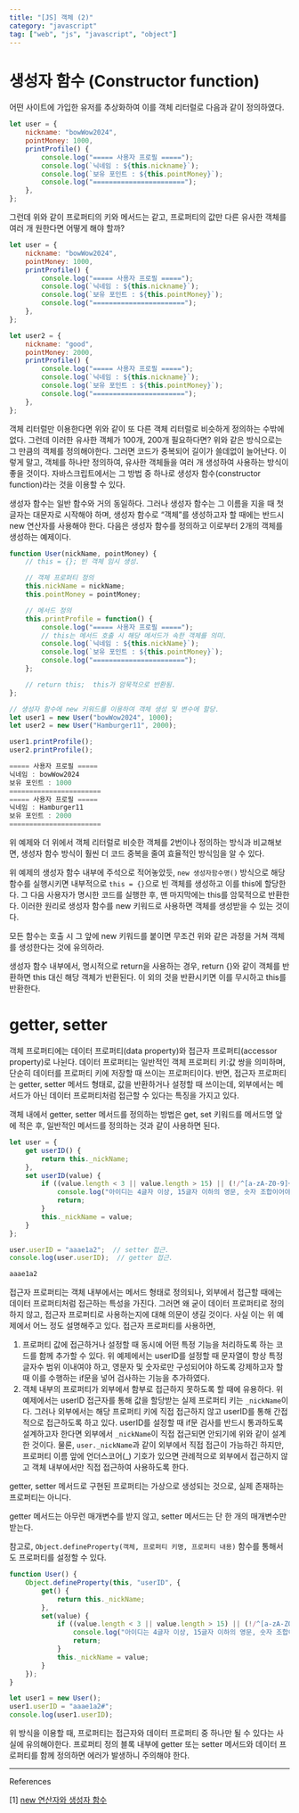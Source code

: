 ```yaml
---
title: "[JS] 객체 (2)"
category: "javascript"
tag: ["web", "js", "javascript", "object"]
---
```


# 생성자 함수 (Constructor function)

어떤 사이트에 가입한 유저를 추상화하여 이를 객체 리터럴로 다음과 같이 정의하였다. 

```jsx
let user = {
    nickname: "bowWow2024",
    pointMoney: 1000,
    printProfile() {
        console.log("===== 사용자 프로필 =====");
        console.log(`닉네임 : ${this.nickname}`);
        console.log(`보유 포인트 : ${this.pointMoney}`);
        console.log("=======================");
    },
};
```

그런데 위와 같이 프로퍼티의 키와 메서드는 같고, 프로퍼티의 값만 다른 유사한 객체를 여러 개 원한다면 어떻게 해야 할까? 

```jsx
let user = {
    nickname: "bowWow2024",
    pointMoney: 1000,
    printProfile() {
        console.log("===== 사용자 프로필 =====");
        console.log(`닉네임 : ${this.nickname}`);
        console.log(`보유 포인트 : ${this.pointMoney}`);
        console.log("=======================");
    },
};

let user2 = {
    nickname: "good",
    pointMoney: 2000,
    printProfile() {
        console.log("===== 사용자 프로필 =====");
        console.log(`닉네임 : ${this.nickname}`);
        console.log(`보유 포인트 : ${this.pointMoney}`);
        console.log("=======================");
    },
};
```

객체 리터럴만 이용한다면 위와 같이 또 다른 객체 리터럴로 비슷하게 정의하는 수밖에 없다. 그런데 이러한 유사한 객체가 100개, 200개 필요하다면? 위와 같은 방식으로는 그 만큼의 객체를 정의해야한다. 그러면 코드가 중복되어 길이가 쓸데없이 늘어난다. 이렇게 말고, 객체를 하나만 정의하여, 유사한 객체들을 여러 개 생성하여 사용하는 방식이 좋을 것이다. 자바스크립트에서는 그 방법 중 하나로 생성자 함수(constructor function)라는 것을 이용할 수 있다. 

생성자 함수는 일반 함수와 거의 동일하다. 그러나 생성자 함수는 그 이름을 지을 때 첫 글자는 대문자로 시작해야 하며, 생성자 함수로 “객체”를 생성하고자 할 때에는 반드시 new 연산자를 사용해야 한다. 다음은 생성자 함수를 정의하고 이로부터 2개의 객체를 생성하는 예제이다.

```jsx
function User(nickName, pointMoney) {
    // this = {}; 빈 객체 임시 생성.

    // 객체 프로퍼티 정의
    this.nickName = nickName;
    this.pointMoney = pointMoney;

    // 메서드 정의
    this.printProfile = function() {
        console.log("===== 사용자 프로필 =====");
        // this는 메서드 호출 시 해당 메서드가 속한 객체를 의미.
        console.log(`닉네임 : ${this.nickName}`);
        console.log(`보유 포인트 : ${this.pointMoney}`);
        console.log("=======================");
    };

    // return this;  this가 암묵적으로 반환됨.
};

// 생성자 함수에 new 키워드를 이용하여 객체 생성 및 변수에 할당.
let user1 = new User("bowWow2024", 1000);
let user2 = new User("Hamburger11", 2000);

user1.printProfile();
user2.printProfile();
```

```jsx
===== 사용자 프로필 =====
닉네임 : bowWow2024
보유 포인트 : 1000
=======================
===== 사용자 프로필 =====
닉네임 : Hamburger11
보유 포인트 : 2000
=======================
```

위 예제와 더 위에서 객체 리터럴로 비슷한 객체를 2번이나 정의하는 방식과 비교해보면, 생성자 함수 방식이 훨씬 더 코드 중복을 줄여 효율적인 방식임을 알 수 있다. 

위 예제의 생성자 함수 내부에 주석으로 적어놓았듯, `new 생성자함수명()` 방식으로 해당 함수를 실행시키면 내부적으로 `this = {}`으로 빈 객체를 생성하고 이를 this에 할당한다. 그 다음 사용자가 명시한 코드를 실행한 후, 맨 마지막에는 this를 암묵적으로 반환한다. 이러한 원리로 생성자 함수를 new 키워드로 사용하면 객체를 생성받을 수 있는 것이다. 

모든 함수는 호출 시 그 앞에 new 키워드를 붙이면 무조건 위와 같은 과정을 거쳐 객체를 생성한다는 것에 유의하라. 

생성자 함수 내부에서, 명시적으로 return을 사용하는 경우, return {}와 같이 객체를 반환하면 this 대신 해당 객체가 반환된다. 이 외의 것을 반환시키면 이를 무시하고 this를 반환한다. 

# getter, setter

객체 프로퍼티에는 데이터 프로퍼티(data property)와 접근자 프로퍼티(accessor property)로 나뉜다. 데이터 프로퍼티는 일반적인 객체 프로퍼티 키:값 쌍을 의미하며, 단순히 데이터를 프로퍼티 키에 저장할 때 쓰이는 프로퍼티이다. 반면, 접근자 프로퍼티는 getter, setter 메서드 형태로, 값을 반환하거나 설정할 때 쓰이는데, 외부에서는 메서드가 아닌 데이터 프로퍼티처럼 접근할 수 있다는 특징을 가지고 있다. 

객체 내에서 getter, setter 메서드를 정의하는 방법은 get, set 키워드를 메서드명 앞에 적은 후, 일반적인 메서드를 정의하는 것과 같이 사용하면 된다. 

```jsx
let user = {
    get userID() {
        return this._nickName;
    },
    set userID(value) {
        if ((value.length < 3 || value.length > 15) || (!/^[a-zA-Z0-9]+$/.test(value))) {
            console.log("아이디는 4글자 이상, 15글자 이하의 영문, 숫자 조합이어야 합니다.");
            return;
        }
        this._nickName = value;
    }
};

user.userID = "aaae1a2";  // setter 접근.
console.log(user.userID);  // getter 접근.
```

```jsx
aaae1a2
```

접근자 프로퍼티는 객체 내부에서는 메서드 형태로 정의되나, 외부에서 접근할 때에는 데이터 프로퍼티처럼 접근하는 특성을 가진다. 그러면 왜 굳이 데이터 프로퍼티로 정의하지 않고, 접근자 프로퍼티로 사용하는지에 대해 의문이 생길 것이다. 사실 이는 위 예제에서 어느 정도 설명해주고 있다. 접근자 프로퍼티를 사용하면, 

1. 프로퍼티 값에 접근하거나 설정할 때 동시에 어떤 특정 기능을 처리하도록 하는 코드를 함께 추가할 수 있다. 위 예제에서는 userID를 설정할 때 문자열이 항상 특정 글자수 범위 이내여야 하고, 영문자 및 숫자로만 구성되어야 하도록 강제하고자 할 때 이를 수행하는 if문을 넣어 검사하는 기능을 추가하였다. 
2. 객체 내부의 프로퍼티가 외부에서 함부로 접근하지 못하도록 할 때에 유용하다. 위 예제에서는 userID 접근자를 통해 값을 할당받는 실제 프로퍼티 키는 `_nickName`이다. 그러나 외부에서는 해당 프로퍼티 키에 직접 접근하지 않고 userID를 통해 간접적으로 접근하도록 하고 있다. userID를 설정할 때 if문 검사를 반드시 통과하도록 설계하고자 한다면 외부에서 `_nickName`이 직접 접근되면 안되기에 위와 같이 설계한 것이다. 물론, `user._nickName`과 같이 외부에서 직접 접근이 가능하긴 하지만, 프로퍼티 이름 앞에 언더스코어(_) 기호가 있으면 관례적으로 외부에서 접근하지 않고 객체 내부에서만 직접 접근하여 사용하도록 한다. 

getter, setter 메서드로 구현된 프로퍼티는 가상으로 생성되는 것으로, 실제 존재하는 프로퍼티는 아니다. 

getter 메서드는 아무런 매개변수를 받지 않고, setter 메서드는 단 한 개의 매개변수만 받는다. 

참고로, `Object.defineProperty(객체, 프로퍼티 키명, 프로퍼티 내용)` 함수를 통해서도 프로퍼티를 설정할 수 있다. 

```jsx
function User() {
    Object.defineProperty(this, "userID", {
        get() {
            return this._nickName;
        },
        set(value) {
            if ((value.length < 3 || value.length > 15) || (!/^[a-zA-Z0-9]+$/.test(value))) {
                console.log("아이디는 4글자 이상, 15글자 이하의 영문, 숫자 조합이어야 합니다.");
                return;
            }
            this._nickName = value;
        }
    });
}

let user1 = new User();
user1.userID = "aaae1a2#";
console.log(user1.userID);
```

위 방식을 이용할 때, 프로퍼티는 접근자와 데이터 프로퍼티 중 하나만 될 수 있다는 사실에 유의해야한다. 프로퍼티 정의 블록 내부에 getter 또는 setter 메서드와 데이터 프로퍼티를 함께 정의하면 에러가 발생하니 주의해야 한다. 

---

References

[1] [new 연산자와 생성자 함수](https://ko.javascript.info/constructor-new)
